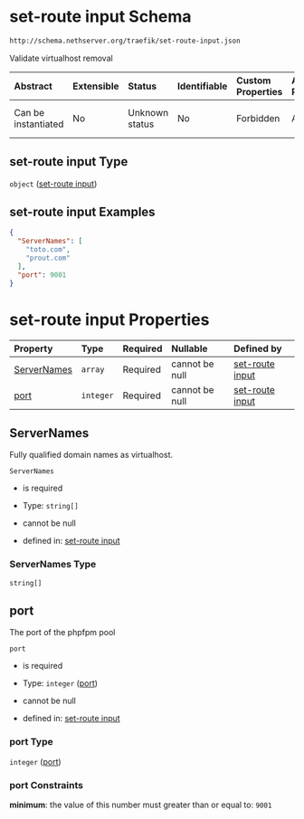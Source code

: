 # set-route input Schema

```txt
http://schema.nethserver.org/traefik/set-route-input.json
```

Validate virtualhost removal

| Abstract            | Extensible | Status         | Identifiable | Custom Properties | Additional Properties | Access Restrictions | Defined In                                                                  |
| :------------------ | :--------- | :------------- | :----------- | :---------------- | :-------------------- | :------------------ | :-------------------------------------------------------------------------- |
| Can be instantiated | No         | Unknown status | No           | Forbidden         | Allowed               | none                | [set-route-input.json](traefik/set-route-input.json "open original schema") |

## set-route input Type

`object` ([set-route input](set-route-input.md))

## set-route input Examples

```json
{
  "ServerNames": [
    "toto.com",
    "prout.com"
  ],
  "port": 9001
}
```

# set-route input Properties

| Property                    | Type      | Required | Nullable       | Defined by                                                                                                                                       |
| :-------------------------- | :-------- | :------- | :------------- | :----------------------------------------------------------------------------------------------------------------------------------------------- |
| [ServerNames](#servernames) | `array`   | Required | cannot be null | [set-route input](set-route-input-properties-servernames.md "http://schema.nethserver.org/traefik/set-route-input.json#/properties/ServerNames") |
| [port](#port)               | `integer` | Required | cannot be null | [set-route input](set-route-input-properties-port.md "http://schema.nethserver.org/traefik/set-route-input.json#/properties/port")               |

## ServerNames

Fully qualified domain names as virtualhost.

`ServerNames`

* is required

* Type: `string[]`

* cannot be null

* defined in: [set-route input](set-route-input-properties-servernames.md "http://schema.nethserver.org/traefik/set-route-input.json#/properties/ServerNames")

### ServerNames Type

`string[]`

## port

The port of the phpfpm pool

`port`

* is required

* Type: `integer` ([port](set-route-input-properties-port.md))

* cannot be null

* defined in: [set-route input](set-route-input-properties-port.md "http://schema.nethserver.org/traefik/set-route-input.json#/properties/port")

### port Type

`integer` ([port](set-route-input-properties-port.md))

### port Constraints

**minimum**: the value of this number must greater than or equal to: `9001`
